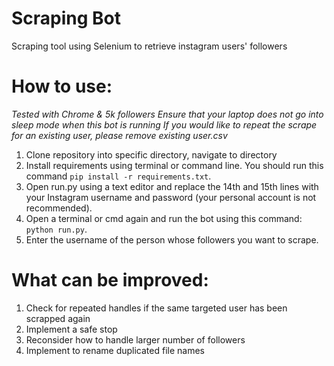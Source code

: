 # Scraping Bot
Scraping tool using Selenium to retrieve instagram users' followers

# How to use:
_Tested with Chrome & 5k followers_
_Ensure that your laptop does not go into sleep mode when this bot is running_
_If you would like to repeat the scrape for an existing user, please remove existing user.csv_
1. Clone repository into specific directory, navigate to directory
2. Install requirements using terminal or command line. You should run this command ```pip install -r requirements.txt```.
3. Open run.py using a text editor and replace the 14th and 15th lines with your Instagram username and password (your personal account is not recommended).
4. Open a terminal or cmd again and run the bot using this command: ```python run.py```.
5. Enter the username of the person whose followers you want to scrape.

# What can be improved:
1. Check for repeated handles if the same targeted user has been scrapped again
2. Implement a safe stop
3. Reconsider how to handle larger number of followers
4. Implement to rename duplicated file names